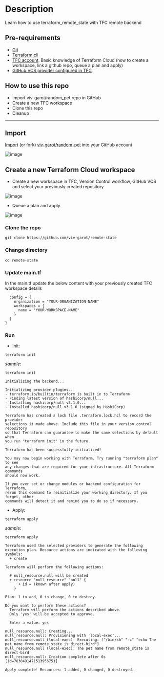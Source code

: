 # Description
Learn how to use terraform_remote_state with TFC remote backend


## Pre-requirements

* [Git](https://git-scm.com/book/en/v2/Getting-Started-Installing-Git) 
* [Terraform cli](https://learn.hashicorp.com/tutorials/terraform/install-cli)
* [TFC account](http://app.terraform.io). Basic knowledge of Terraform Cloud (how to create a workspace, link a github repo, queue a plan and apply)
* [GitHub VCS provider configured in TFC](https://www.terraform.io/docs/cloud/vcs/github.html)

## How to use this repo

- Import viv-garot/random_pet repo in GitHub
- Create a new TFC workspace
- Clone this repo
- Cleanup

---

## Import

[Import](https://github.com/new/import) (or fork) [viv-garot/random-pet](https://github.com/viv-garot/random-pet) into your GitHub account 

![image](https://user-images.githubusercontent.com/85481359/131845066-2a5109f1-86b6-4017-a3a9-aae24df1b4fa.png)


## Create a new Terraform Cloud workspace

* Create a new workspace in TFC, Version Control workflow, GitHub VCS and select your previously created repository

![image](https://user-images.githubusercontent.com/85481359/131845617-f82a18b2-7987-48d4-9d47-115aada1d43f.png)


* Queue a plan and apply

![image](https://user-images.githubusercontent.com/85481359/131845731-cd25bf79-83ee-4b6c-8be4-e44590317fcc.png)



### Clone the repo

```
git clone https://github.com/viv-garot/remote-state
```

### Change directory

```
cd remote-state
```

### Update main.tf

In the main.tf update the below content with your previously created TFC workspace details

```
  config = {
    organization = "YOUR-ORGANIZATION-NAME"
    workspaces = {
      name = "YOUR-WORKSPACE-NAME"
    }
  }
}
```

### Run

* Init:

```
terraform init
```

_sample_:

```
terraform init

Initializing the backend...

Initializing provider plugins...
- terraform.io/builtin/terraform is built in to Terraform
- Finding latest version of hashicorp/null...
- Installing hashicorp/null v3.1.0...
- Installed hashicorp/null v3.1.0 (signed by HashiCorp)

Terraform has created a lock file .terraform.lock.hcl to record the provider
selections it made above. Include this file in your version control repository
so that Terraform can guarantee to make the same selections by default when
you run "terraform init" in the future.

Terraform has been successfully initialized!

You may now begin working with Terraform. Try running "terraform plan" to see
any changes that are required for your infrastructure. All Terraform commands
should now work.

If you ever set or change modules or backend configuration for Terraform,
rerun this command to reinitialize your working directory. If you forget, other
commands will detect it and remind you to do so if necessary.
```

* Apply:

```
terraform apply
```

_sample_:

```
terraform apply

Terraform used the selected providers to generate the following execution plan. Resource actions are indicated with the following symbols:
  + create

Terraform will perform the following actions:

  # null_resource.null will be created
  + resource "null_resource" "null" {
      + id = (known after apply)
    }

Plan: 1 to add, 0 to change, 0 to destroy.

Do you want to perform these actions?
  Terraform will perform the actions described above.
  Only 'yes' will be accepted to approve.

  Enter a value: yes

null_resource.null: Creating...
null_resource.null: Provisioning with 'local-exec'...
null_resource.null (local-exec): Executing: ["/bin/sh" "-c" "echo The pet name from remote_state is direct-bird"]
null_resource.null (local-exec): The pet name from remote_state is direct-bird
null_resource.null: Creation complete after 0s [id=7830491471513956751]

Apply complete! Resources: 1 added, 0 changed, 0 destroyed.
```
